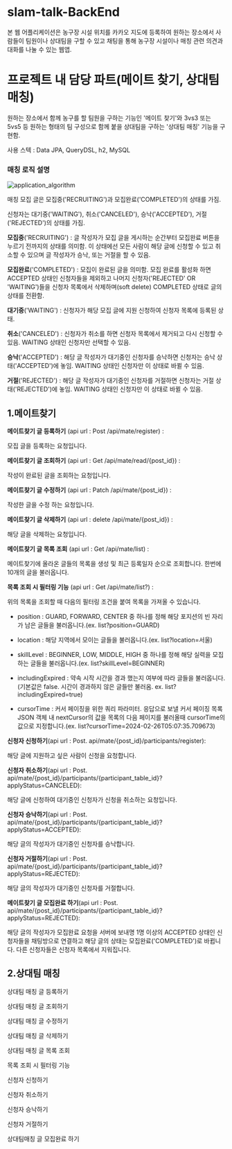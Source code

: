 # slam-talk-BackEnd
본 웹 어플리케이션은 농구장 시설 위치를 카카오 지도에 등록하여 원하는 장소에서 사람들이 팀원이나 상대팀을 구할 수 있고 채팅을 통해 농구장 시설이나 매칭 관련 의견과 대화를 나눌 수 있는 웹앱.

# 프로젝트 내 담당 파트(메이트 찾기, 상대팀 매칭)
원하는 장소에서 함께 농구를 할 팀원을 구하는 기능인 '메이트 찾기'와 3vs3 또는 5vs5 등 원하는 형태의 팀 구성으로 함께 붙을 상대팀을 구하는 '상대팀 매칭' 기능을 구현함.

사용 스텍 : Data JPA, QueryDSL, h2, MySQL


### 매칭 로직 설명
![application_algorithm](https://github.com/red481/slam-talk-backend/assets/72694104/bf81f520-0b4e-490e-98ee-f5d40b17a53f)

매칭 모집 글은 모집중('RECRUITING')과 모집완료('COMPLETED')의 상태를 가짐.

신청자는 대기중('WAITING'), 취소('CANCELED'), 승낙('ACCEPTED'), 거절('REJECTED')의 상태를 가짐.

<b>모집중</b>('RECRUITING') : 글 작성자가 모집 글을 게시하는 순간부터 모집완료 버튼을 누르기 전까지의 상태를 의미함. 이 상태에선 모든 사람이 해당 글에 신청할 수 있고 취소할 수 있으며 글 작성자가 승낙, 또는 거절을 할 수 있음.

<b>모집완료</b>('COMPLETED') : 모집이 완료된 글을 의미함. 모집 완료를 활성화 하면 ACCEPTED 상태인 신청자들을 제외하고 나머지 신청자('REJECTED' OR 'WAITING')들을 신청자 목록에서 삭제하며(soft delete) COMPLETED 상태로 글의 상태를 전환함.



<b>대기중</b>('WAITING') : 신청자가 해당 모집 글에 지원 신청하여 신청자 목록에 등록된 상태. 

<b>취소</b>('CANCELED') : 신청자가 취소를 하면 신청자 목록에서 제거되고 다시 신청할 수 있음. WAITING 상태인 신청자만 선택할 수 있음.

<b>승낙</b>('ACCEPTED') : 해당 글 작성자가 대기중인 신청자를 승낙하면 신청자는 승낙 상태('ACCEPTED')에 놓임. WAITING 상태인 신청자만 이 상태로 바뀔 수 있음.

<b>거절</b>('REJECTED') : 해당 글 작성자가 대기중인 신청자를 거절하면 신청자는 거절 상태('REJECTED')에 놓임. WAITING 상태인 신청자만 이 상태로 바뀔 수 있음.


## 1.메이트찾기
<b>메이트찾기 글 등록하기</b> (api url : Post /api/mate/register) :

모집 글을 등록하는 요청입니다.

<b>메이트찾기 글 조회하기</b> (api url : Get /api/mate/read/{post_id}) :

작성이 완료된 글을 조회하는 요청입니다. 

<b>메이트찾기 글 수정하기</b> (api url : Patch /api/mate/{post_id}) :

작성한 글을 수정 하는 요청입니다.

<b>메이트찾기 글 삭제하기</b> (api url : delete /api/mate/{post_id}) :

해당 글을 삭제하는 요청입니다.

<b>메이트찾기 글 목록 조회</b> (api url : Get /api/mate/list) :

메이트찾기에 올라온 글들의 목록을 생성 및 최근 등록일자 순으로 조회합니다. 한번에 10개의 글을 불러옵니다.

<b>목록 조회 시 필터링 기능</b> (api url : Get /api/mate/list?) :

위의 목록을 조회할 때 다음의 필터링 조건을 붙여 목록을 가져올 수 있습니다.

- position : GUARD, FORWARD, CENTER 중 하나를 정해 해당 포지션의 빈 자리가 남은 글들을 불러옵니다.(ex. list?position=GUARD)

- location : 해당 지역에서 모이는 글들을 불러옵니다.(ex. list?location=서울)

- skillLevel : BEGINNER, LOW, MIDDLE, HIGH 중 하나를 정해 해당 실력을 모집하는 글들을 불러옵니다.(ex. list?skillLevel=BEGINNER)

- includingExpired : 약속 시작 시간을 경과 했는지 여부에 따라 글들을 불러옵니다.(기본값은 false. 시간이 경과하지 않은 글들만 불러옴. ex. list?includingExpired=true)

- cursorTime : 커서 페이징을 위한 쿼리 파라미터. 응답으로 보낼 커서 페이징 목록 JSON 객체 내 nextCursor의 값을 목록의 다음 페이지를 불러올때 cursorTime의 값으로 지정합니다.(ex. list?cursorTime=2024-02-26T05:07:35.709673)



<b>신청자 신청하기</b>(api url : Post. api/mate/{post_id}/participants/register):

해당 글에 지원하고 싶은 사람이 신청을 요청합니다.

<b>신청자 취소하기</b>(api url : Post. api/mate/{post_id}/participants/{participant_table_id}?applyStatus=CANCELED):

해당 글에 신청하여 대기중인 신청자가 신청을 취소하는 요청입니다.

<b>신청자 승낙하기</b>(api url : Post. api/mate/{post_id}/participants/{participant_table_id}?applyStatus=ACCEPTED):

해당 글의 작성자가 대기중인 신청자를 승낙합니다.

<b>신청자 거절하기</b>(api url : Post. api/mate/{post_id}/participants/{participant_table_id}?applyStatus=REJECTED):

해당 글의 작성자가 대기중인 신청자를 거절합니다.

<b>메이트찾기 글 모집완료 하기</b>(api url : Post. api/mate/{post_id}/participants/{participant_table_id}?applyStatus=REJECTED):

해당 글의 작성자가 모집완료 요청을 서버에 보내명 1명 이상의 ACCEPTED 상태인 신청자들을 채팅방으로 연결하고 해당 글의 상태는 모집완료('COMPLETED')로 바뀝니다. 다른 신청자들은 신청자 목록에서 지워집니다.


## 2.상대팀 매칭
상대팀 매칭 글 등록하기

상대팀 매칭 글 조회하기

상대팀 매칭 글 수정하기

상대팀 매칭 글 삭제하기

상대팀 매칭 글 목록 조회

목록 조회 시 필터링 기능

신청자 신청하기

신청자 취소하기

신청자 승낙하기

신청자 거절하기

상대팀매칭 글 모집완료 하기

